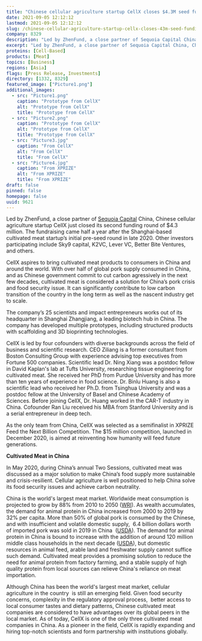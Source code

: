 ```yaml
---
title: "Chinese cellular agriculture startup CellX closes $4.3M seed funding in early 2021"
date: 2021-09-05 12:12:12
lastmod: 2021-09-05 12:12:12
slug: /chinese-cellular-agriculture-startup-cellx-closes-43m-seed-funding-early-2021
company: 8329
description: "Led by ZhenFund, a close partner of Sequoia Capital China, Chinese cellular agriculture startup CellX just closed its second funding round of $4.3 million. The fundraising came half a year after the Shanghai-based cultivated meat startup’s initial pre-seed round in late 2020. Other investors participating include Sky9 capital, K2VC, Lever VC, Better Bite Ventures, and others."
excerpt: "Led by ZhenFund, a close partner of Sequoia Capital China, Chinese cellular agriculture startup CellX just closed its second funding round of $4.3 million. The fundraising came half a year after the Shanghai-based cultivated meat startup’s initial pre-seed round in late 2020. Other investors participating include Sky9 capital, K2VC, Lever VC, Better Bite Ventures, and others."
proteins: [Cell-Based]
products: [Meat]
topics: [Business]
regions: [Asia]
flags: [Press Release, Investments]
directory: [1332, 8329]
featured_image: ["Picture1.png"]
additional_images:
  - src: "Picture1.png"
    caption: "Prototype from CellX"
    alt: "Prototype from CellX"
    title: "Prototype from CellX"
  - src: "Picture2.png"
    caption: "Prototype from CellX"
    alt: "Prototype from CellX"
    title: "Prototype from CellX"
  - src: "Picture3.jpg"
    caption: "From CellX"
    alt: "From CellX"
    title: "From CellX"
  - src: "Picture4.jpg"
    caption: "From XPRIZE"
    alt: "From XPRIZE"
    title: "From XPRIZE"
draft: false
pinned: false
homepage: false
uuid: 9621
---
```

<p>Led by ZhenFund, a close partner of <a href="https://en.wikipedia.org/wiki/Sequoia_Capital">Sequoia Capital</a> China, Chinese cellular agriculture startup CellX just closed its second funding round of $4.3 million. The fundraising came half a year after the Shanghai-based cultivated meat startup’s initial pre-seed round in late 2020. Other investors participating include Sky9 capital, K2VC, Lever VC, Better Bite Ventures, and others.</p>
<p>CellX aspires to bring cultivated meat products to consumers in China and around the world. With over half of global pork supply consumed in China, and as Chinese government commit to cut carbon agressively in the next few decades, cultivated meat is considered a solution for China’s pork crisis and food security issue. It can significantly contribute to low carbon transition of the country in the long term as well as the nascent industry get to scale.</p>
<p>The company’s 25 scientists and impact entrepreneurs works out of its headquarter in Shanghai Zhangjiang, a leading biotech hub in China. The company has developed multiple prototypes, including structured products with scaffolding and 3D bioprinting technologies.</p>
<p>CellX is led by four cofounders with diverse backgrounds across the field of business and scientific research. CEO Ziliang is a former consultant from Boston Consulting Group with experience advising top executives from Fortune 500 companies. Scientific lead Dr. Ning Xiang was a postdoc fellow in David Kaplan's lab at Tufts University, researching tissue engineering for cultivated meat. She received her PhD from Purdue University and has more than ten years of experience in food science. Dr. Binlu Huang is also a scientific lead who received her Ph.D. from Tsinghua University and was a postdoc fellow at the University of Basel and Chinese Academy of Sciences. Before joining CellX, Dr. Huang worked in the CAR-T industry in China. Cofounder Ran Liu received his MBA from Stanford University and is a serial entrepreneur in deep tech.</p>
<p>As the only team from China, CellX was selected as a semifinalist in XPRIZE Feed the Next Billion Competition. The $15 million competition, launched in December 2020, is aimed at reinventing how humanity will feed future generations.</p>
<p><strong>Cultivated Meat in China</strong></p>
<p>In May 2020, during China’s annual Two Sessions, cultivated meat was discussed as a major solution to make China’s food supply more sustainable and crisis-resilient. Cellular agriculture is well positioned to help China solve its food security issues and achieve carbon neutrality.</p>
<p>China is the world's largest meat market. Worldwide meat consumption is projected to grow by 88% from 2010 to 2050 (<a href="https://www.wri.org/insights/how-sustainably-feed-10-billion-people-2050-21-charts">WRI</a>). As wealth accumulates, the demand for animal protein in China increased from 2000 to 2019 by 32% per capita. More than 50% of global pork is consumed by the Chinese, and with insufficient and volatile domestic supply,  6.4 billion dollars worth of imported pork was sold in 2019 in China  (<a href="https://www.fas.usda.gov/data/china-evolving-demand-world-s-largest-agricultural-import-market">USDA</a>). The demand for animal protein in China is bound to increase with the addition of around 120 million middle class households in the next decade (<a href="https://www.fas.usda.gov/data/china-evolving-demand-world-s-largest-agricultural-import-market">USDA</a>), but domestic resources in animal feed, arable land and freshwater supply cannot suffice such demand. Cultivated meat provides a promising solution to reduce the need for animal protein from factory farming, and a stable supply of high quality protein from local sources can relieve China's reliance on meat importation.</p>
<p>Although China has been the world's largest meat market, cellular agriculture in the country  is still an emerging field. Given food security concerns, complexity in the regulatory approval process,  better access to local consumer tastes and dietary patterns, Chinese cultivated meat companies are considered to have advantages over its global peers in the local market. As of today, CellX is one of the only three cultivated meat companies in China. As a pioneer in the field, CellX is rapidly expanding and hiring top-notch scientists and form partnership with institutions globally.  </p>
<p> </p>
